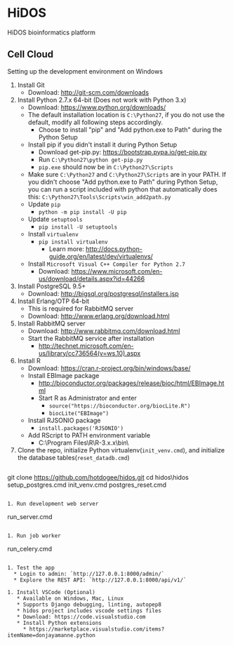 # HiDOS
HiDOS bioinformatics platform
## Cell Cloud
Setting up the development environment on Windows

1. Install Git
   * Download: http://git-scm.com/downloads
1. Install Python 2.7.x 64-bit (Does not work with Python 3.x)
   * Download: https://www.python.org/downloads/
   * The default installation location is `C:\Python27`, if you do not use the default, modify all following steps accordingly.
     * Choose to install "pip" and "Add python.exe to Path" during the Python Setup
   * Install pip if you didn't install it during Python Setup
     * Download get-pip.py: https://bootstrap.pypa.io/get-pip.py
     * Run `C:\Python27\python get-pip.py`
     * `pip.exe` should now be in `C:\Python27\Scripts`
   * Make sure `C:\Python27` and `C:\Python27\Scripts` are in your PATH. If you didn't choose "Add python.exe to Path" during Python Setup, you can run a script included with python that automatically does this: `C:\Python27\Tools\Scripts\win_add2path.py`
   * Update `pip`
     * `python -m pip install -U pip`
   * Update `setuptools`
     * `pip install -U setuptools`
   * Install `virtualenv`
     * `pip install virtualenv`
       * Learn more: http://docs.python-guide.org/en/latest/dev/virtualenvs/
   * Install `Microsoft Visual C++ Compiler for Python 2.7`
     * Download: https://www.microsoft.com/en-us/download/details.aspx?id=44266
1. Install PostgreSQL 9.5+
   * Download: http://bigsql.org/postgresql/installers.jsp
1. Install Erlang/OTP 64-bit
   * This is required for RabbitMQ server
   * Download: http://www.erlang.org/download.html
1. Install RabbitMQ server
   * Download: http://www.rabbitmq.com/download.html
   * Start the RabbitMQ service after installation
     * http://technet.microsoft.com/en-us/library/cc736564(v=ws.10).aspx
1. Install R
   * Download: https://cran.r-project.org/bin/windows/base/
   * Install EBImage package
     * http://bioconductor.org/packages/release/bioc/html/EBImage.html
     * Start R as Administrator and enter
       * `source("https://bioconductor.org/biocLite.R")`
       * `biocLite("EBImage")`
   * Install RJSONIO package
     * `install.packages('RJSONIO')`
   * Add RScript to PATH environment variable
     * C:\Program Files\R\R-3.x.x\bin\
1. Clone the repo, initialize Python virtualenv(`init_venv.cmd`), and initialize the database tables(`reset_datadb.cmd`)
   ```
git clone https://github.com/hotdogee/hidos.git
cd hidos\hidos
setup_postgres.cmd
init_venv.cmd
postgres_reset.cmd
```

1. Run development web server
  ```
run_server.cmd
```

1. Run job worker
  ```
run_celery.cmd
```

1. Test the app
  * Login to admin: `http://127.0.0.1:8000/admin/`
  * Explore the REST API: `http://127.0.0.1:8000/api/v1/`

1. Install VSCode (Optional)
   * Available on Windows, Mac, Linux
   * Supports Django debugging, linting, autopep8
   * hidos project includes vscode settings files
   * Download: https://code.visualstudio.com
   * Install Python extensions
     * https://marketplace.visualstudio.com/items?itemName=donjayamanne.python
